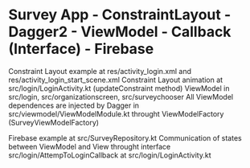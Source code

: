 # Survey App - ConstraintLayout - Dagger2 - ViewModel - Callback (Interface) - Firebase

Constraint Layout example at res/activity_login.xml and res/activity_login_start_scene.xml
Constraint Layout animation at src/login/LoginActivity.kt (updateConstraint method)
ViewModel in src/login, src/organizationscreen, src/surveychooser
	All ViewModel dependences are injected by Dagger in src/viewmodel/ViewModelModule.kt throught ViewModelFactory (SurveyViewModelFactory)

Firebase example at src/SurveyRepository.kt
Communication of states between ViewModel and View throught interface src/login/AttempToLoginCallback at src/login/LoginActivity.kt